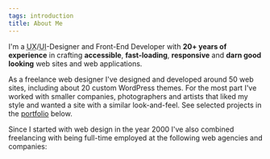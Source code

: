 ```yaml
---
tags: introduction
title: About Me
---
```


I'm a <abbr title="User Experience">UX</abbr>/<abbr title="User Interface">UI</abbr>-Designer and Front-End Developer with <strong>20+ years of experience</strong> in crafting <strong>accessible</strong>, <strong>fast-loading</strong>, <strong>responsive</strong> and <strong>darn good looking</strong> web sites and web applications.

As a freelance web designer I've designed and developed around 50 web sites, including about 20 custom WordPress themes. For the most part I've worked with smaller companies, photographers and artists that liked my style and wanted a site with a similar look-and-feel. <span class="hide-from-print">See selected projects in the <a href="#section-portfolio">portfolio</a> below.</span>

Since I started with web design in the year 2000 I've also combined freelancing with being full-time employed at the following web agencies and companies:
